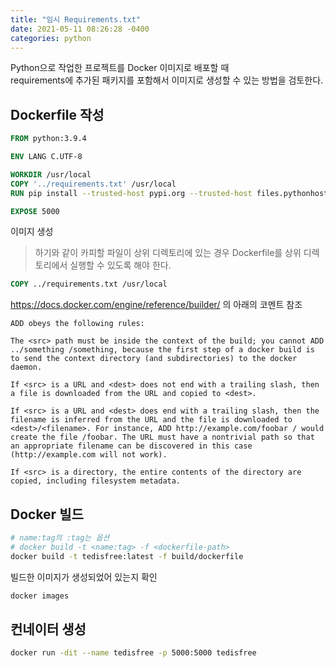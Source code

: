 ```yaml
---
title: "임시 Requirements.txt"
date: 2021-05-11 08:26:28 -0400
categories: python
---
```


Python으로 작업한 프로젝트를 Docker 이미지로 배포할 때  
requirements에 추가된 패키지를 포함해서 이미지로 생성할 수 있는 방법을 검토한다.

## Dockerfile 작성

```dockerfile
FROM python:3.9.4

ENV LANG C.UTF-8

WORKDIR /usr/local
COPY '../requirements.txt' /usr/local
RUN pip install --trusted-host pypi.org --trusted-host files.pythonhosted.org -r requirements.txt

EXPOSE 5000
```
이미지 생성  

> 하기와 같이 카피할 파일이 상위 디렉토리에 있는 경우 Dockerfile를 상위 디렉토리에서 실행할 수 있도록 해야 한다.

```dockerfile
COPY ../requirements.txt /usr/local
```

https://docs.docker.com/engine/reference/builder/ 의 아래의 코멘트 참조
```
ADD obeys the following rules:

The <src> path must be inside the context of the build; you cannot ADD ../something /something, because the first step of a docker build is to send the context directory (and subdirectories) to the docker daemon.

If <src> is a URL and <dest> does not end with a trailing slash, then a file is downloaded from the URL and copied to <dest>.

If <src> is a URL and <dest> does end with a trailing slash, then the filename is inferred from the URL and the file is downloaded to <dest>/<filename>. For instance, ADD http://example.com/foobar / would create the file /foobar. The URL must have a nontrivial path so that an appropriate filename can be discovered in this case (http://example.com will not work).

If <src> is a directory, the entire contents of the directory are copied, including filesystem metadata.
```

## Docker 빌드

```sh
# name:tag의 :tag는 옵션
# docker build -t <name:tag> -f <dockerfile-path>
docker build -t tedisfree:latest -f build/dockerfile
```

빌드한 이미지가 생성되었어 있는지 확인

```sh
docker images
```

## 컨네이터 생성

```sh
docker run -dit --name tedisfree -p 5000:5000 tedisfree
```



